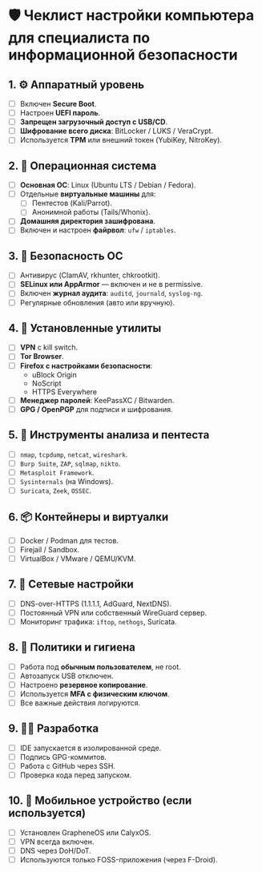 
# 🛡️ Чеклист настройки компьютера для специалиста по информационной безопасности

## 1. ⚙️ Аппаратный уровень
- [ ] Включен **Secure Boot**.
- [ ] Настроен **UEFI пароль**.
- [ ] **Запрещен загрузочный доступ с USB/CD**.
- [ ] **Шифрование всего диска**: BitLocker / LUKS / VeraCrypt.
- [ ] Используется **TPM** или внешний токен (YubiKey, NitroKey).

## 2. 🐧 Операционная система
- [ ] **Основная ОС**: Linux (Ubuntu LTS / Debian / Fedora).
- [ ] Отдельные **виртуальные машины** для:
  - [ ] Пентестов (Kali/Parrot).
  - [ ] Анонимной работы (Tails/Whonix).
- [ ] **Домашняя директория зашифрована**.
- [ ] Включен и настроен **файрвол**: `ufw` / `iptables`.

## 3. 🔐 Безопасность ОС
- [ ] Антивирус (ClamAV, rkhunter, chkrootkit).
- [ ] **SELinux или AppArmor** — включен и не в permissive.
- [ ] Включен **журнал аудита**: `auditd`, `journald`, `syslog-ng`.
- [ ] Регулярные обновления (авто или вручную).

## 4. 🧩 Установленные утилиты
- [ ] **VPN** с kill switch.
- [ ] **Tor Browser**.
- [ ] **Firefox с настройками безопасности**:
  - uBlock Origin  
  - NoScript  
  - HTTPS Everywhere  
- [ ] **Менеджер паролей**: KeePassXC / Bitwarden.
- [ ] **GPG / OpenPGP** для подписи и шифрования.

## 5. 🧪 Инструменты анализа и пентеста
- [ ] `nmap`, `tcpdump`, `netcat`, `wireshark`.
- [ ] `Burp Suite`, `ZAP`, `sqlmap`, `nikto`.
- [ ] `Metasploit Framework`.
- [ ] `Sysinternals` (на Windows).
- [ ] `Suricata`, `Zeek`, `OSSEC`.

## 6. 📦 Контейнеры и виртуалки
- [ ] Docker / Podman для тестов.
- [ ] Firejail / Sandbox.
- [ ] VirtualBox / VMware / QEMU/KVM.

## 7. 🔌 Сетевые настройки
- [ ] DNS-over-HTTPS (1.1.1.1, AdGuard, NextDNS).
- [ ] Постоянный VPN или собственный WireGuard сервер.
- [ ] Мониторинг трафика: `iftop`, `nethogs`, Suricata.

## 8. 🧠 Политики и гигиена
- [ ] Работа под **обычным пользователем**, не root.
- [ ] Автозапуск USB отключен.
- [ ] Настроено **резервное копирование**.
- [ ] Используется **MFA с физическим ключом**.
- [ ] Все важные действия логируются.

## 9. 👨‍💻 Разработка
- [ ] IDE запускается в изолированной среде.
- [ ] Подпись GPG-коммитов.
- [ ] Работа с GitHub через SSH.
- [ ] Проверка кода перед запуском.

## 10. 📱 Мобильное устройство (если используется)
- [ ] Установлен GrapheneOS или CalyxOS.
- [ ] VPN всегда включен.
- [ ] DNS через DoH/DoT.
- [ ] Используются только FOSS-приложения (через F-Droid).

